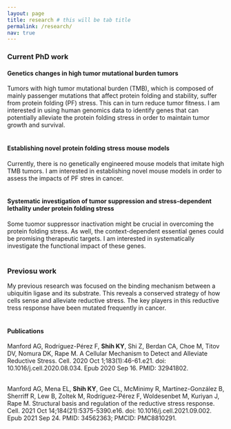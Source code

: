 ```yaml
---
layout: page
title: research # this will be tab title
permalink: /research/
nav: true
---
```


### <b> Current PhD work </b><br>

#### <b> Genetics changes in high tumor mutational burden tumors </b><br>
 Tumors with high tumor mutational burden (TMB), which is composed of mainly passenger mutations that affect protein folding and stability, suffer from protein folding (PF) stress. This can in turn reduce tumor fitness. I am interested in using human genomics data to identify genes that can potentially alleviate the protein folding stress in order to maintain tumor growth and survival.<br><br>

#### <b> Establishing novel protein folding stress mouse models </b><br>
 Currently, there is no genetically engineered mouse models that imitate high TMB tumors. I am interested in establishing novel mouse models in order to assess the impacts of PF stres in cancer. <br><br>

#### <b> Systematic investigation of tumor suppression and stress-dependent lethality under protein folding stress </b><br>
 Some tuomor suppressor inactivation might be crucial in overcoming the protein folding stress. As well, the context-dependent essential genes could be promising therapeutic targets. I am interested in systematically investigate the functional impact of these genes. <br><br>

### <b> Previosu work </b><br>
My previous research was focused on the binding mechanism between a ubiquitin ligase and its substrate. This reveals a conserved strategy of how cells sense and alleviate reductive stress. The key players in this reductive tress response have been mutated frequently in cancer. <br><br>

#### <b> Publications </b><br>
Manford AG, Rodríguez-Pérez F, <b>Shih KY</b>, Shi Z, Berdan CA, Choe M, Titov DV, Nomura DK, Rape M. A Cellular Mechanism to Detect and Alleviate Reductive Stress. Cell. 2020 Oct 1;183(1):46-61.e21. doi: 10.1016/j.cell.2020.08.034. Epub 2020 Sep 16. PMID: 32941802. <br><br>

Manford AG, Mena EL, <b>Shih KY</b>, Gee CL, McMinimy R, Martínez-González B, Sherriff R, Lew B, Zoltek M, Rodríguez-Pérez F, Woldesenbet M, Kuriyan J, Rape M. Structural basis and regulation of the reductive stress response. Cell. 2021 Oct 14;184(21):5375-5390.e16. doi: 10.1016/j.cell.2021.09.002. Epub 2021 Sep 24. PMID: 34562363; PMCID: PMC8810291.



